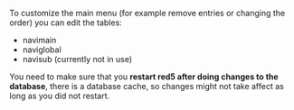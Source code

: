 To customize the main menu (for example remove entries or changing the order) you can edit the tables:
  * navimain
  * naviglobal
  * navisub (currently not in use)

You need to make sure that you **restart red5 after doing changes to the database**, there is a database cache, so changes might not take affect as long as you did not restart.